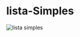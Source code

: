 # lista-Simples
![lista simples](https://github.com/finestweber/lista-Simples/assets/94560053/0194eba0-4141-4e61-968f-bb0a7aaa0a8d)
